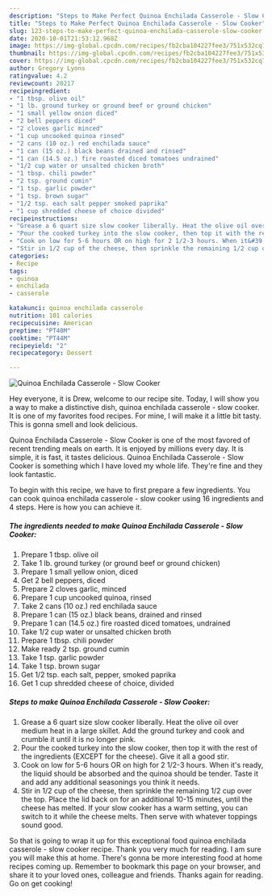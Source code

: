 ```yaml
---
description: "Steps to Make Perfect Quinoa Enchilada Casserole - Slow Cooker"
title: "Steps to Make Perfect Quinoa Enchilada Casserole - Slow Cooker"
slug: 123-steps-to-make-perfect-quinoa-enchilada-casserole-slow-cooker
date: 2020-10-01T21:53:12.968Z
image: https://img-global.cpcdn.com/recipes/fb2cba104227fee3/751x532cq70/quinoa-enchilada-casserole-slow-cooker-recipe-main-photo.jpg
thumbnail: https://img-global.cpcdn.com/recipes/fb2cba104227fee3/751x532cq70/quinoa-enchilada-casserole-slow-cooker-recipe-main-photo.jpg
cover: https://img-global.cpcdn.com/recipes/fb2cba104227fee3/751x532cq70/quinoa-enchilada-casserole-slow-cooker-recipe-main-photo.jpg
author: Gregory Lyons
ratingvalue: 4.2
reviewcount: 20217
recipeingredient:
- "1 tbsp. olive oil"
- "1 lb. ground turkey or ground beef or ground chicken"
- "1 small yellow onion diced"
- "2 bell peppers diced"
- "2 cloves garlic minced"
- "1 cup uncooked quinoa rinsed"
- "2 cans (10 oz.) red enchilada sauce"
- "1 can (15 oz.) black beans drained and rinsed"
- "1 can (14.5 oz.) fire roasted diced tomatoes undrained"
- "1/2 cup water or unsalted chicken broth"
- "1 tbsp. chili powder"
- "2 tsp. ground cumin"
- "1 tsp. garlic powder"
- "1 tsp. brown sugar"
- "1/2 tsp. each salt pepper smoked paprika"
- "1 cup shredded cheese of choice divided"
recipeinstructions:
- "Grease a 6 quart size slow cooker liberally. Heat the olive oil over medium heat in a large skillet. Add the ground turkey and cook and crumble it until it is no longer pink."
- "Pour the cooked turkey into the slow cooker, then top it with the rest of the ingredients (EXCEPT for the cheese). Give it all a good stir."
- "Cook on low for 5-6 hours OR on high for 2 1/2-3 hours. When it&#39;s ready, the liquid should be absorbed and the quinoa should be tender. Taste it and add any additional seasonings you think it needs."
- "Stir in 1/2 cup of the cheese, then sprinkle the remaining 1/2 cup over the top. Place the lid back on for an additional 10-15 minutes, until the cheese has melted. If your slow cooker has a warm setting, you can switch to it while the cheese melts. Then serve with whatever toppings sound good."
categories:
- Recipe
tags:
- quinoa
- enchilada
- casserole

katakunci: quinoa enchilada casserole 
nutrition: 101 calories
recipecuisine: American
preptime: "PT40M"
cooktime: "PT44M"
recipeyield: "2"
recipecategory: Dessert

---
```



![Quinoa Enchilada Casserole - Slow Cooker](https://img-global.cpcdn.com/recipes/fb2cba104227fee3/751x532cq70/quinoa-enchilada-casserole-slow-cooker-recipe-main-photo.jpg)

Hey everyone, it is Drew, welcome to our recipe site. Today, I will show you a way to make a distinctive dish, quinoa enchilada casserole - slow cooker. It is one of my favorites food recipes. For mine, I will make it a little bit tasty. This is gonna smell and look delicious.

Quinoa Enchilada Casserole - Slow Cooker is one of the most favored of recent trending meals on earth. It is enjoyed by millions every day. It is simple, it is fast, it tastes delicious. Quinoa Enchilada Casserole - Slow Cooker is something which I have loved my whole life. They're fine and they look fantastic.




To begin with this recipe, we have to first prepare a few ingredients. You can cook quinoa enchilada casserole - slow cooker using 16 ingredients and 4 steps. Here is how you can achieve it.

<!--inarticleads1-->

##### The ingredients needed to make Quinoa Enchilada Casserole - Slow Cooker:

1. Prepare 1 tbsp. olive oil
1. Take 1 lb. ground turkey (or ground beef or ground chicken)
1. Prepare 1 small yellow onion, diced
1. Get 2 bell peppers, diced
1. Prepare 2 cloves garlic, minced
1. Prepare 1 cup uncooked quinoa, rinsed
1. Take 2 cans (10 oz.) red enchilada sauce
1. Prepare 1 can (15 oz.) black beans, drained and rinsed
1. Prepare 1 can (14.5 oz.) fire roasted diced tomatoes, undrained
1. Take 1/2 cup water or unsalted chicken broth
1. Prepare 1 tbsp. chili powder
1. Make ready 2 tsp. ground cumin
1. Take 1 tsp. garlic powder
1. Take 1 tsp. brown sugar
1. Get 1/2 tsp. each salt, pepper, smoked paprika
1. Get 1 cup shredded cheese of choice, divided




<!--inarticleads2-->

##### Steps to make Quinoa Enchilada Casserole - Slow Cooker:

1. Grease a 6 quart size slow cooker liberally. Heat the olive oil over medium heat in a large skillet. Add the ground turkey and cook and crumble it until it is no longer pink.
1. Pour the cooked turkey into the slow cooker, then top it with the rest of the ingredients (EXCEPT for the cheese). Give it all a good stir.
1. Cook on low for 5-6 hours OR on high for 2 1/2-3 hours. When it&#39;s ready, the liquid should be absorbed and the quinoa should be tender. Taste it and add any additional seasonings you think it needs.
1. Stir in 1/2 cup of the cheese, then sprinkle the remaining 1/2 cup over the top. Place the lid back on for an additional 10-15 minutes, until the cheese has melted. If your slow cooker has a warm setting, you can switch to it while the cheese melts. Then serve with whatever toppings sound good.




So that is going to wrap it up for this exceptional food quinoa enchilada casserole - slow cooker recipe. Thank you very much for reading. I am sure you will make this at home. There's gonna be more interesting food at home recipes coming up. Remember to bookmark this page on your browser, and share it to your loved ones, colleague and friends. Thanks again for reading. Go on get cooking!
